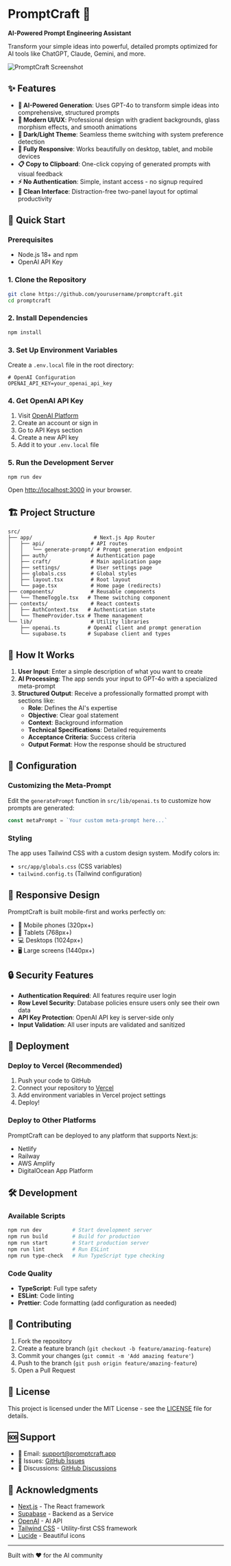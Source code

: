 # PromptCraft 🎨

**AI-Powered Prompt Engineering Assistant**

Transform your simple ideas into powerful, detailed prompts optimized for AI tools like ChatGPT, Claude, Gemini, and more.

![PromptCraft Screenshot](https://via.placeholder.com/800x400/4F46E5/FFFFFF?text=PromptCraft+Screenshot)

## ✨ Features

- **🤖 AI-Powered Generation**: Uses GPT-4o to transform simple ideas into comprehensive, structured prompts
- **🎨 Modern UI/UX**: Professional design with gradient backgrounds, glass morphism effects, and smooth animations
- **🌙 Dark/Light Theme**: Seamless theme switching with system preference detection
- **📱 Fully Responsive**: Works beautifully on desktop, tablet, and mobile devices
- **📋 Copy to Clipboard**: One-click copying of generated prompts with visual feedback
- **⚡ No Authentication**: Simple, instant access - no signup required
- **🎯 Clean Interface**: Distraction-free two-panel layout for optimal productivity

## 🚀 Quick Start

### Prerequisites

- Node.js 18+ and npm
- OpenAI API Key

### 1. Clone the Repository

```bash
git clone https://github.com/yourusername/promptcraft.git
cd promptcraft
```

### 2. Install Dependencies

```bash
npm install
```

### 3. Set Up Environment Variables

Create a `.env.local` file in the root directory:

```env
# OpenAI Configuration
OPENAI_API_KEY=your_openai_api_key
```

### 4. Get OpenAI API Key

1. Visit [OpenAI Platform](https://platform.openai.com)
2. Create an account or sign in
3. Go to API Keys section
4. Create a new API key
5. Add it to your `.env.local` file

### 5. Run the Development Server

```bash
npm run dev
```

Open [http://localhost:3000](http://localhost:3000) in your browser.

## 🏗️ Project Structure

```
src/
├── app/                    # Next.js App Router
│   ├── api/               # API routes
│   │   └── generate-prompt/ # Prompt generation endpoint
│   ├── auth/              # Authentication page
│   ├── craft/             # Main application page
│   ├── settings/          # User settings page
│   ├── globals.css        # Global styles
│   ├── layout.tsx         # Root layout
│   └── page.tsx           # Home page (redirects)
├── components/            # Reusable components
│   └── ThemeToggle.tsx   # Theme switching component
├── contexts/              # React contexts
│   ├── AuthContext.tsx   # Authentication state
│   └── ThemeProvider.tsx # Theme management
└── lib/                   # Utility libraries
    ├── openai.ts         # OpenAI client and prompt generation
    └── supabase.ts       # Supabase client and types
```

## 🎯 How It Works

1. **User Input**: Enter a simple description of what you want to create
2. **AI Processing**: The app sends your input to GPT-4o with a specialized meta-prompt
3. **Structured Output**: Receive a professionally formatted prompt with sections like:
   - **Role**: Defines the AI's expertise
   - **Objective**: Clear goal statement
   - **Context**: Background information
   - **Technical Specifications**: Detailed requirements
   - **Acceptance Criteria**: Success criteria
   - **Output Format**: How the response should be structured

## 🔧 Configuration

### Customizing the Meta-Prompt

Edit the `generatePrompt` function in `src/lib/openai.ts` to customize how prompts are generated:

```typescript
const metaPrompt = `Your custom meta-prompt here...`
```

### Styling

The app uses Tailwind CSS with a custom design system. Modify colors in:
- `src/app/globals.css` (CSS variables)
- `tailwind.config.ts` (Tailwind configuration)

## 📱 Responsive Design

PromptCraft is built mobile-first and works perfectly on:
- 📱 Mobile phones (320px+)
- 📱 Tablets (768px+)
- 💻 Desktops (1024px+)
- 🖥️ Large screens (1440px+)

## 🔒 Security Features

- **Authentication Required**: All features require user login
- **Row Level Security**: Database policies ensure users only see their own data
- **API Key Protection**: OpenAI API key is server-side only
- **Input Validation**: All user inputs are validated and sanitized

## 🚀 Deployment

### Deploy to Vercel (Recommended)

1. Push your code to GitHub
2. Connect your repository to [Vercel](https://vercel.com)
3. Add environment variables in Vercel project settings
4. Deploy!

### Deploy to Other Platforms

PromptCraft can be deployed to any platform that supports Next.js:
- Netlify
- Railway
- AWS Amplify
- DigitalOcean App Platform

## 🛠️ Development

### Available Scripts

```bash
npm run dev          # Start development server
npm run build        # Build for production
npm run start        # Start production server
npm run lint         # Run ESLint
npm run type-check   # Run TypeScript type checking
```

### Code Quality

- **TypeScript**: Full type safety
- **ESLint**: Code linting
- **Prettier**: Code formatting (add configuration as needed)

## 🤝 Contributing

1. Fork the repository
2. Create a feature branch (`git checkout -b feature/amazing-feature`)
3. Commit your changes (`git commit -m 'Add amazing feature'`)
4. Push to the branch (`git push origin feature/amazing-feature`)
5. Open a Pull Request

## 📄 License

This project is licensed under the MIT License - see the [LICENSE](LICENSE) file for details.

## 🆘 Support

- 📧 Email: support@promptcraft.app
- 🐛 Issues: [GitHub Issues](https://github.com/yourusername/promptcraft/issues)
- 💬 Discussions: [GitHub Discussions](https://github.com/yourusername/promptcraft/discussions)

## 🙏 Acknowledgments

- [Next.js](https://nextjs.org) - The React framework
- [Supabase](https://supabase.com) - Backend as a Service
- [OpenAI](https://openai.com) - AI API
- [Tailwind CSS](https://tailwindcss.com) - Utility-first CSS framework
- [Lucide](https://lucide.dev) - Beautiful icons

---

Built with ❤️ for the AI community